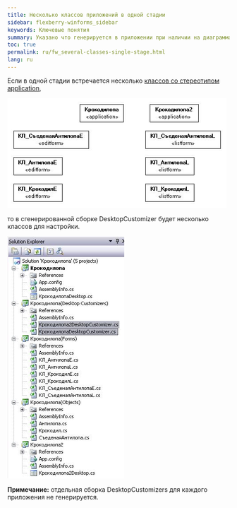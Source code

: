 ```yaml
---
title: Несколько классов приложений в одной стадии
sidebar: flexberry-winforms_sidebar
keywords: Ключевые понятия
summary: Указано что генерируется в приложении при наличии на диаграммах нескольких объектов со стереотипом application
toc: true
permalink: ru/fw_several-classes-single-stage.html
lang: ru
---
```


Если в одной стадии встречается несколько [классов со стереотипом application](fd_application.html),

![](/images/pages/products/flexberry-winforms/development/generation/2-app_-u-m-l.jpg)


то в сгенерированной сборке DesktopCustomizer будет несколько классов для настройки. 

![](/images/pages/products/flexberry-winforms/development/generation/2-app_-s-l-n.jpg)

__Примечание:__ отдельная сборка DesktopCustomizers для каждого приложения не генерируется.

